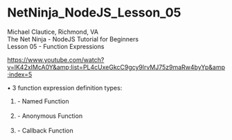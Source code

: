 # NetNinja_NodeJS_Lesson_05
Michael Clautice, Richmond, VA<br>
The Net Ninja - NodeJS Tutorial for Beginners<br> 
Lesson 05 - Function Expressions  

https://www.youtube.com/watch?v=lK42xIMcA0Y&amp;list=PL4cUxeGkcC9gcy9lrvMJ75z9maRw4byYp&amp;index=5  

• 3 function expression definition types:<br> 
<ol>
    <li>- Named Function</li><br>
    <li>- Anonymous Function</li><br>
    <li>- Callback Function</li>
</ol>
